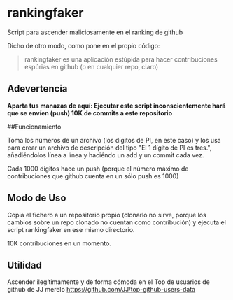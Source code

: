 # rankingfaker

Script para ascender maliciosamente en el ranking de github

Dicho de otro modo, como pone en el propio código:

> rankingfaker es una aplicación estúpida para hacer contribuciones espúrias en github (o en cualquier repo, claro)

## Adevertencia

**Aparta tus manazas de aquí: Ejecutar este script inconscientemente hará que se envíen (push) 10K de commits a este repositorio**

##Funcionamiento

Toma los números de un archivo (los dígitos de PI, en este caso) y los usa para crear un archivo de descripción del tipo "El 1 dígito de PI es tres.", añadiéndolos línea a línea y haciéndo un add y un commit cada vez.

Cada 1000 dígitos hace un push (porque el número máximo de contribuciones que github cuenta en un sólo push es 1000)

## Modo de Uso

Copia el fichero a un repositorio propio (clonarlo no sirve, porque los cambios sobre un repo clonado no cuentan como contribución) y ejecuta el script rankingfaker en ese mismo directorio.

10K contribuciones en un momento.

## Utilidad

Ascender ilegítimamente y de forma cómoda en el Top de usuarios de github de JJ merelo https://github.com/JJ/top-github-users-data
